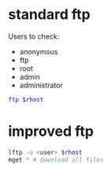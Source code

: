 # standard ftp

Users to check:

- anonymous
- ftp
- root
- admin
- administrator

```bash
ftp $rhost
```

# improved ftp

```bash
lftp -u <user> $rhost
mget * # download all files
```
